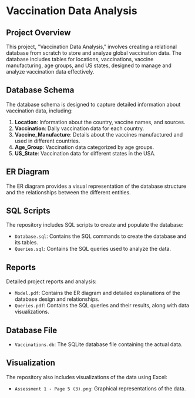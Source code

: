 # Vaccination Data Analysis

## Project Overview

This project, "Vaccination Data Analysis," involves creating a relational database from scratch to store and analyze global vaccination data. The database includes tables for locations, vaccinations, vaccine manufacturing, age groups, and US states, designed to manage and analyze vaccination data effectively.

## Database Schema

The database schema is designed to capture detailed information about vaccination data, including:

1. **Location**: Information about the country, vaccine names, and sources.
2. **Vaccination**: Daily vaccination data for each country.
3. **Vaccine_Manufacture**: Details about the vaccines manufactured and used in different countries.
4. **Age_Group**: Vaccination data categorized by age groups.
5. **US_State**: Vaccination data for different states in the USA.

## ER Diagram

The ER diagram provides a visual representation of the database structure and the relationships between the different entities.

## SQL Scripts

The repository includes SQL scripts to create and populate the database:

- `Database.sql`: Contains the SQL commands to create the database and its tables.
- `Queries.sql`: Contains the SQL queries used to analyze the data.

## Reports

Detailed project reports and analysis:

- `Model.pdf`: Contains the ER diagram and detailed explanations of the database design and relationships.
- `Queries.pdf`: Contains the SQL queries and their results, along with data visualizations.

## Database File

- `Vaccinations.db`: The SQLite database file containing the actual data.

## Visualization

The repository also includes visualizations of the data using Excel:

- `Assessment 1 - Page 5 (3).png`: Graphical representations of the data.


